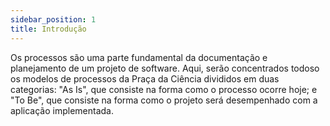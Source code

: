 ```yaml
---
sidebar_position: 1
title: Introdução
---
```


Os processos são uma parte fundamental da documentação e planejamento de um projeto de software. Aqui, serão concentrados todoso os modelos de processos da Praça da Ciência divididos em duas categorias: "As Is", que consiste na forma como o processo ocorre hoje; e "To Be", que consiste na forma como o projeto será desempenhado com a aplicação implementada.
